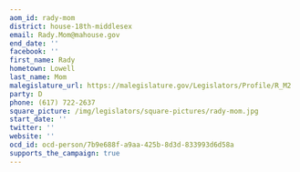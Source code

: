 ```yaml
---
aom_id: rady-mom
district: house-18th-middlesex
email: Rady.Mom@mahouse.gov
end_date: ''
facebook: ''
first_name: Rady
hometown: Lowell
last_name: Mom
malegislature_url: https://malegislature.gov/Legislators/Profile/R_M2
party: D
phone: (617) 722-2637
square_picture: /img/legislators/square-pictures/rady-mom.jpg
start_date: ''
twitter: ''
website: ''
ocd_id: ocd-person/7b9e688f-a9aa-425b-8d3d-833993d6d58a
supports_the_campaign: true
---
```

